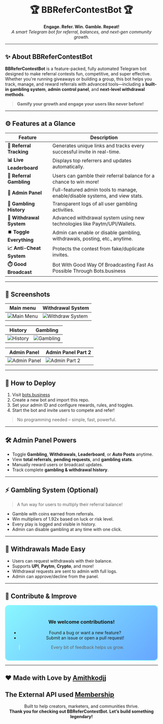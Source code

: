<div align="center">

# 🏆 **BBReferContestBot** 🏆  
**Engage. Refer. Win. Gamble. Repeat!**  
_A smart Telegram bot for referral, balances, and next-gen community growth._

</div>

---

## ✨ **About BBReferContestBot**

**BBReferContestBot** is a feature-packed, fully automated Telegram bot designed to make referral contests fun, competitive, and super effective. Whether you're running giveaways or building a group, this bot helps you track, manage, and reward referrals with advanced tools—including a **built-in gambling system**, **admin control panel**, and **next-level withdrawal methods**.

> **Gamify your growth and engage your users like never before!**

---

## ⚙️ **Features at a Glance**

| **Feature**                  | **Description**                                                                 |
|------------------------------|---------------------------------------------------------------------------------|
| **🔗 Referral Tracking**      | Generates unique links and tracks every successful invite in real-time.        |
| **📊 Live Leaderboard**       | Displays top referrers and updates automatically.                              |
| **🎰 Referral Gambling**      | Users can gamble their referral balance for a chance to win more!              |
| **🧠 Admin Panel**            | Full-featured admin tools to manage, enable/disable systems, and view stats.   |
| **🧾 Gambling History**       | Transparent logs of all user gambling activities.                              |
| **🏦 Withdrawal System**      | Advanced withdrawal system using new technologies like Paytm/UPI/Wallets.      |
| **⏹️ Toggle Everything**      | Admin can enable or disable gambling, withdrawals, posting, etc., anytime.     |
| **📈 Anti-Cheat System**      | Protects the contest from fake/duplicate invites.                              |
| **⏱️ Good Broadcast**         | Bot With Good Way Of Broadcasting Fast As Possible Through Bots.business       |

---

## 📸 **Screenshots**

<div align="center">

| **Main menu** | **Withdrawal System** |
|----------------|-----------------------------|
| ![Main Menu](https://i.ibb.co/ZRs679zG/Screenshot-20250411-162127-cropped.png) | ![Withdraw System](https://i.ibb.co/nqL1Kx0C/Screenshot-20250411-162331-cropped.png) |

| **History** | **Gambling** |
|-----------------|--------------------|
| ![History](https://i.ibb.co/RkKfh2mh/Screenshot-20250411-163018-cropped.png) | ![Gambling](https://i.ibb.co/rKwNQp5j/Screenshot-20250411-162747-cropped.png) |

| **Admin Panel** | **Admin Panel Part 2** |
|------------------|------------------------|
| ![Admin Panel](https://i.ibb.co/S70FGGG2/Screenshot-20250411-162145-cropped.png) | ![Admin Part 2](https://i.ibb.co/nqhpYcYH/Screenshot-20250411-162206-cropped.png) |

</div>

---

## 🚀 **How to Deploy**

1. Visit [bots.business](https://bots.business)
2. Create a new bot and import this repo.
3. Set your admin ID and configure rewards, rules, and toggles.
4. Start the bot and invite users to compete and refer!

> No programming needed – simple, fast, powerful.

---

## 🛠️ **Admin Panel Powers**

- Toggle **Gambling**, **Withdrawals**, **Leaderboard**, or **Auto Posts** anytime.
- View **total referrals**, **pending requests**, and **gambling stats**.
- Manually reward users or broadcast updates.
- Track complete **gambling & withdrawal history**.

---

## ⚡ **Gambling System (Optional)**

> A fun way for users to multiply their referral balance!

- Gamble with coins earned from referrals.
- Win multipliers of 1.92x based on luck or risk level.
- Every play is logged and visible in history.
- Admin can disable gambling at any time with one click.

---

## 💸 **Withdrawals Made Easy**

- Users can request withdrawals with their balance.
- Supports **UPI**, **Paytm**, **Crypto**, and more!
- Withdrawal requests are sent to admin with full logs.
- Admin can approve/decline from the panel.

---

## 🤝 **Contribute & Improve**

<div align="center" style="border: 2px solid #89f7fe; padding: 20px; border-radius: 12px; background: linear-gradient(135deg, #89f7fe 0%, #66a6ff 100%);">

### We welcome contributions!
- Found a bug or want a new feature?
- Submit an issue or open a pull request!

> Every bit of feedback helps us grow.

</div>

---

## ❤️ **Made with Love by [Amithkodjj](https://github.com/Amithkodjj)**
## The External API used [Membership](https://justpaste.it/j8e62)
<div align="center">

Built to help creators, marketers, and communities thrive.  
**Thank you for checking out BBReferContestBot. Let’s build something legendary!**

</div>
